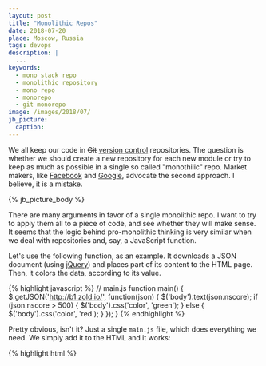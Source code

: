 ```yaml
---
layout: post
title: "Monolithic Repos"
date: 2018-07-20
place: Moscow, Russia
tags: devops
description: |
  ...
keywords:
  - mono stack repo
  - monolithic repository
  - mono repo
  - monorepo
  - git monorepo
image: /images/2018/07/
jb_picture:
  caption:
---
```


We all keep our code in <del>Git</del>
[version control](https://en.wikipedia.org/wiki/Version_control) repositories.
The question is whether we should create a new repository for each
new module or try to keep as much as possible in a single so called "monothilic" repo.
Market makers, like [Facebook](https://code.fb.com/core-data/scaling-mercurial-at-facebook/)
and [Google](https://www.infoq.com/presentations/Development-at-Google),
advocate the second approach. I believe, it is a mistake.

<!--more-->

{% jb_picture_body %}

There are many arguments in favor of a single monolithic repo.
I want to try to apply them all to a piece of code, and see whether
they will make sense. It seems that the logic behind pro-monolithic
thinking is very similar when we deal with repositories and,
say, a JavaScript function.

Let's use the following function, as an example.
It downloads a JSON document (using [jQuery](https://jquery.com/))
and places part of its content to the HTML page.
Then, it colors the data, according to its value.

{% highlight javascript %}
// main.js
function main() {
  $.getJSON('http://b1.zold.io/', function(json) {
    $('body').text(json.nscore);
    if (json.nscore > 500) {
      $('body').css('color', 'green');
    } else {
      $('body').css('color', 'red');
    }
  });
}
{% endhighlight %}

Pretty obvious, isn't it? Just a single `main.js` file, which does everything we need.
We simply add it to the HTML and it works:

{% highlight html %}
<html>
  <head>
    <script src="https://code.jquery.com/jquery-3.3.1.min.js"/>
    <script src="main.js"/>
  </head>
  <body onload="main();">loading...</body>
</html>
{% endhighlight %}

Now, let me refactor it. Let me break it into two pieces. The first
piece will load the data and the second one will be a jQuery plugin to colorize
HTML content according to the data it contains. This is how the
plugin will look:

{% highlight javascript %}
// colorize.js
$.fn.colorize = function() {
  this.css('color', 'inherit');
  for (var max in colors) {
    if ($element.text() > max) {
      this.css('color', colors[max]);
      break;
    }
  }
  return this;
}
{% endhighlight %}

The `main.js` will look like this:

{% highlight javascript %}
// main.js
function main() {
  $.getJSON('http://b1.zold.io/', function(json) {
    $('body')
      .text(json.nscore)
      .colorize({ 500: 'green', 0: 'red' });
  });
}
{% endhighlight %}

Now, instead of a single monolithic piece of code we have two smaller pieces,
which have to be loaded together into the target HTML:

{% highlight html %}
<html>
  <head>
    <script src="https://code.jquery.com/jquery-3.3.1.min.js"/>
    <script src="colorize.js"/>
    <script src="main.js"/>
  </head>
  <body onload="main();">loading...</body>
</html>
{% endhighlight %}

Two pieces are better than one? It seems that
[Digital Ocean](https://blog.digitalocean.com/taming-your-go-dependencies/)
and [Mozilla](https://gregoryszorc.com/blog/2014/09/09/on-monolithic-repositories/)
think so. Here are the most popular arguments in favor of a single file:

  * Deployment is faster;
  * Testing is easier, since the entire code is right here;
  *

This is all true. However, just l

**Faster Deployment**.

Obviously, it's easier and faster to deploy one file instead of a file
and a plugin.

However, do we really need faster deployments



The problem is very

Monolithic repositories

fine-grained modularity


Encapsulation.

Faster deployment.

Faster builds/CI.

Metrics accuracy.

Homogeneous tasks.

Less environment dependencies. More intensive testing, since devs are coming from different envs.

Single coding standard.

Shorter names.

Microservices.

Problems:

Dependencies.

Search between repos.


